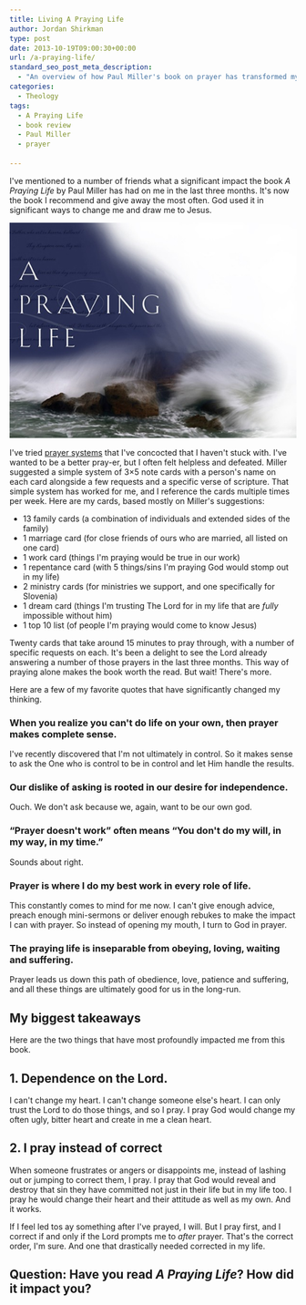 ```yaml
---
title: Living A Praying Life
author: Jordan Shirkman
type: post
date: 2013-10-19T09:00:30+00:00
url: /a-praying-life/
standard_seo_post_meta_description:
  - "An overview of how Paul Miller's book on prayer has transformed my spiritual life."
categories:
  - Theology
tags:
  - A Praying Life
  - book review
  - Paul Miller
  - prayer

---
```

I've mentioned to a number of friends what a significant impact the book _A Praying Life_ by Paul Miller has had on me in the last three months. It's now the book I recommend and give away the most often. God used it in significant ways to change me and draw me to Jesus.

[![Image](/static/images/a-praying-life.jpeg)](https://jshirk.com/blog/a-praying-life)

I've tried [prayer systems](https://jshirk.com/blog/organizing-prayers/) that I've concocted that I haven't stuck with. I've wanted to be a better pray-er, but I often felt helpless and defeated. Miller suggested a simple system of 3&#215;5 note cards with a person's name on each card alongside a few requests and a specific verse of scripture. That simple system has worked for me, and I reference the cards multiple times per week. Here are my cards, based mostly on Miller's suggestions:

  * 13 family cards (a combination of individuals and extended sides of the family)
  * 1 marriage card (for close friends of ours who are married, all listed on one card)
  * 1 work card (things I'm praying would be true in our work)
  * 1 repentance card (with 5 things/sins I'm praying God would stomp out in my life)
  * 2 ministry cards (for ministries we support, and one specifically for Slovenia)
  * 1 dream card (things I'm trusting The Lord for in my life that are _fully_ impossible without him)
  * 1 top 10 list (of people I'm praying would come to know Jesus)

Twenty cards that take around 15 minutes to pray through, with a number of specific requests on each. It's been a delight to see the Lord already answering a number of those prayers in the last three months. This way of praying alone makes the book worth the read. But wait! There's more.

Here are a few of my favorite quotes that have significantly changed my thinking.<!--more-->

### When you realize you can't do life on your own, then prayer makes complete sense.

I've recently discovered that I'm not ultimately in control. So it makes sense to ask the One who is control to be in control and let Him handle the results.

### Our dislike of asking is rooted in our desire for independence.

Ouch. We don't ask because we, again, want to be our own god.

### “Prayer doesn't work” often means “You don't do my will, in my way, in my time.”

Sounds about right.

### Prayer is where I do my best work in every role of life.

This constantly comes to mind for me now. I can't give enough advice, preach enough mini-sermons or deliver enough rebukes to make the impact I can with prayer. So instead of opening my mouth, I turn to God in prayer.

### The praying life is inseparable from obeying, loving, waiting and suffering.

Prayer leads us down this path of obedience, love, patience and suffering, and all these things are ultimately good for us in the long-run.

## My biggest takeaways

Here are the two things that have most profoundly impacted me from this book.

## 1. Dependence on the Lord.

I can't change my heart. I can't change someone else's heart. I can only trust the Lord to do those things, and so I pray. I pray God would change my often ugly, bitter heart and create in me a clean heart.

## 2. I pray instead of correct

When someone frustrates or angers or disappoints me, instead of lashing out or jumping to correct them, I pray. I pray that God would reveal and destroy that sin they have committed not just in their life but in my life too. I pray he would change their heart and their attitude as well as my own. And it works.

If I feel led tos ay something after I've prayed, I will. But I pray first, and I correct if and only if the Lord prompts me to _after_ prayer. That's the correct order, I'm sure. And one that drastically needed corrected in my life.

## Question: Have you read _A Praying Life_? How did it impact you?
